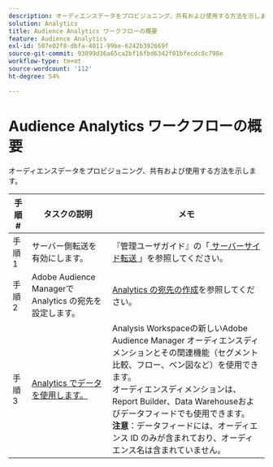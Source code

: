 ```yaml
---
description: オーディエンスデータをプロビジョニング、共有および使用する方法を示します。
solution: Analytics
title: Audience Analytics ワークフローの概要
feature: Audience Analytics
exl-id: 507e02f8-dbfa-4011-99be-6242b392669f
source-git-commit: 93099d36a65ca2bf16fbd6342f01bfecdc8c798e
workflow-type: tm+mt
source-wordcount: '112'
ht-degree: 54%

---
```


# Audience Analytics ワークフローの概要

オーディエンスデータをプロビジョニング、共有および使用する方法を示します。

| 手順 # | タスクの説明 | メモ |
|--- |--- |--- |
| 手順 1 | サーバー側転送を有効にします。 | 『管理ユーザガイド』の「[ サーバーサイド転送 ](/help/admin/admin/c-manage-report-suites/c-edit-report-suites/general/c-server-side-forwarding/ssf.md)」を参照してください。 |
| 手順 2 | Adobe Audience Managerで Analytics の宛先を設定します。 | [Analytics の宛先の作成](https://experienceleague.adobe.com/docs/audience-manager/user-guide/features/destinations/experience-cloud-destinations/create-analytics-destination.html?lang=ja)を参照してください。 |
| 手順 3 | [Analytics でデータを使用します。](/help/integrate/c-audience-analytics/c-workflow/use-audience-data-analytics.md) | Analysis Workspaceの新しいAdobe Audience Manager オーディエンスディメンションとその関連機能（セグメント比較、フロー、ベン図など）を使用できます。 <br> オーディエンスディメンションは、Report Builder、Data Warehouseおよびデータフィードでも使用できます。 <br>**注意**：データフィードには、オーディエンス ID のみが含まれており、オーディエンス名は含まれていません。 |

